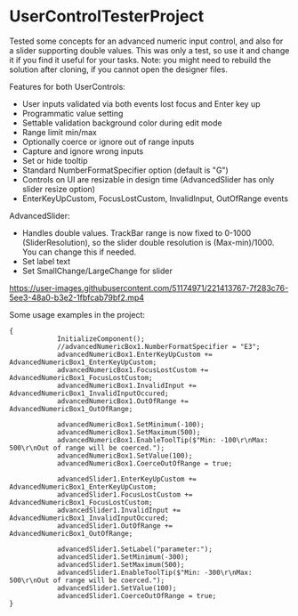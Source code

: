 # UserControlTesterProject

Tested some concepts for an advanced numeric input control, and also for a slider supporting double values.
This was only a test, so use it and change it if you find it useful for your tasks.
Note: you might need to rebuild the solution after cloning, if you cannot open the designer files.

Features for both UserControls:
- User inputs validated via both events lost focus and Enter key up
- Programmatic value setting
- Settable validation background color during edit mode
- Range limit min/max
- Optionally coerce or ignore out of range inputs
- Capture and ignore wrong inputs
- Set or hide tooltip
- Standard NumberFormatSpecifier option (default is "G")
- Controls on UI are resizable in design time (AdvancedSlider has only slider resize option)
- EnterKeyUpCustom, FocusLostCustom, InvalidInput, OutOfRange events

AdvancedSlider:
- Handles double values. TrackBar range is now fixed to 0-1000 (SliderResolution), so the slider double resolution is (Max-min)/1000. You can change this if needed.
- Set label text
- Set SmallChange/LargeChange for slider

https://user-images.githubusercontent.com/51174971/221413767-7f283c76-5ee3-48a0-b3e2-1fbfcab79bf2.mp4

Some usage examples in the project:

```public Form1()
{
            InitializeComponent();
            //advancedNumericBox1.NumberFormatSpecifier = "E3";
            advancedNumericBox1.EnterKeyUpCustom += AdvancedNumericBox1_EnterKeyUpCustom;
            advancedNumericBox1.FocusLostCustom += AdvancedNumericBox1_FocusLostCustom;
            advancedNumericBox1.InvalidInput += AdvancedNumericBox1_InvalidInputOccured;
            advancedNumericBox1.OutOfRange += AdvancedNumericBox1_OutOfRange;

            advancedNumericBox1.SetMinimum(-100);
            advancedNumericBox1.SetMaximum(500);
            advancedNumericBox1.EnableToolTip($"Min: -100\r\nMax: 500\r\nOut of range will be coerced.");
            advancedNumericBox1.SetValue(100);
            advancedNumericBox1.CoerceOutOfRange = true;

            advancedSlider1.EnterKeyUpCustom += AdvancedNumericBox1_EnterKeyUpCustom;
            advancedSlider1.FocusLostCustom += AdvancedNumericBox1_FocusLostCustom;
            advancedSlider1.InvalidInput += AdvancedNumericBox1_InvalidInputOccured;
            advancedSlider1.OutOfRange += AdvancedNumericBox1_OutOfRange;

            advancedSlider1.SetLabel("parameter:");
            advancedSlider1.SetMinimum(-300);
            advancedSlider1.SetMaximum(500);
            advancedSlider1.EnableToolTip($"Min: -300\r\nMax: 500\r\nOut of range will be coerced.");
            advancedSlider1.SetValue(100);
            advancedSlider1.CoerceOutOfRange = true;
}
```


